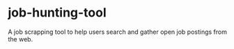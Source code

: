 # job-hunting-tool
A job scrapping tool to help users search and gather open job postings from the web. 

